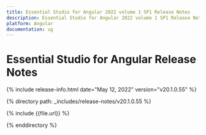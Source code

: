 ```yaml
---
title: Essential Studio for Angular 2022 volume 1 SP1 Release Notes  
description: Essential Studio for Angular 2022 volume 1 SP1 Release Notes  
platform: Angular
documentation: ug
---
```


# Essential Studio for Angular  Release Notes  

{% include release-info.html date="May 12, 2022"  version="v20.1.0.55" %} 

{% directory path: _includes/release-notes/v20.1.0.55 %}

{% include {{file.url}} %}

{% enddirectory %}